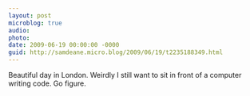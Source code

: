 ```yaml
---
layout: post
microblog: true
audio: 
photo: 
date: 2009-06-19 00:00:00 -0000
guid: http://samdeane.micro.blog/2009/06/19/t2235188349.html
---
```

Beautiful day in London. Weirdly I still want to sit in front of a computer writing code. Go figure.
